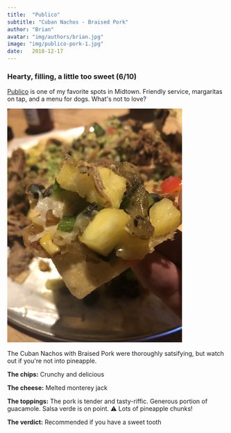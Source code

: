 ```yaml
---
title:  "Publico"
subtitle: "Cuban Nachos - Braised Pork"
author: "Brian"
avatar: "img/authors/brian.jpg"
image: "img/publico-pork-1.jpg"
date:   2018-12-17
---
```


### Hearty, filling, a little too sweet (6/10)

[Publico](https://www.publicotapandkitchenatl.com/) is one of my favorite spots in Midtown. Friendly service, margaritas on tap, and a menu for dogs. What's not to love?

<img src="/img/publico-pork-2.jpg" width="80%">

The Cuban Nachos with Braised Pork were thoroughly satsifying, but watch out if you're not into pineapple.

**The chips:** Crunchy and delicious

**The cheese:** Melted monterey jack

**The toppings:** The pork is tender and tasty-riffic. Generous portion of guacamole. Salsa verde is on point. ⚠️ Lots of pineapple chunks!

**The verdict:** Recommended if you have a sweet tooth
